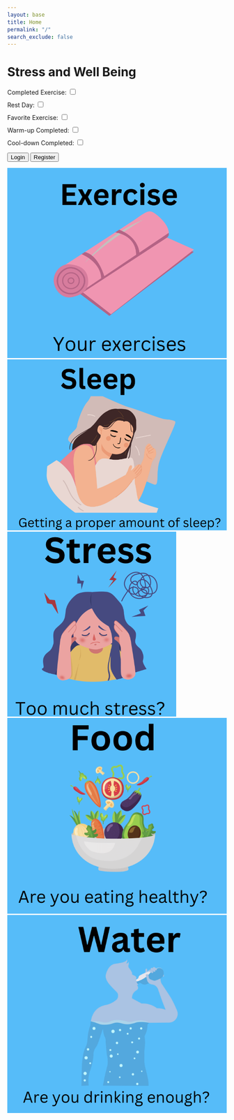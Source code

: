 ```yaml
---
layout: base
title: Home
permalink: "/"
search_exclude: false
---
```

<html lang="en">
  <style>
    /* CSS for styling purposes (optional) */
    .feature {
      margin-bottom: 10px;
    }
  </style>
  <h1>Stress and Well Being</h1>
  
  <!-- Feature: Completed Exercise -->
  <div class="feature">
    <label for="completedExercise">Completed Exercise:</label>
    <input type="checkbox" id="completedExercise">
  </div>

  <!-- Feature: Rest Day -->
  <div class="feature">
    <label for="restDay">Rest Day:</label>
    <input type="checkbox" id="restDay">
  </div>

  <!-- Feature: Favorite Exercise -->
  <div class="feature">
    <label for="favoriteExercise">Favorite Exercise:</label>
    <input type="checkbox" id="favoriteExercise">
  </div>

  <!-- Feature: Warm-up Completed -->
  <div class="feature">
    <label for="warmupCompleted">Warm-up Completed:</label>
    <input type="checkbox" id="warmupCompleted">
  </div>

  <!-- Feature: Cool-down Completed -->
  <div class="feature">
    <label for="cooldownCompleted">Cool-down Completed:</label>
    <input type="checkbox" id="cooldownCompleted">
  </div>

  <script>
    // JavaScript to handle binary features (id)
    const completedExerciseCheckbox = document.getElementById('completedExercise');
    const restDayCheckbox = document.getElementById('restDay');
    const favoriteExerciseCheckbox = document.getElementById('favoriteExercise');
    const warmupCompletedCheckbox = document.getElementById('warmupCompleted');
    const cooldownCompletedCheckbox = document.getElementById('cooldownCompleted');

    // Event listeners for checkboxes
    completedExerciseCheckbox.addEventListener('change', () => {
    });

    restDayCheckbox.addEventListener('change', () => {
    });

    favoriteExerciseCheckbox.addEventListener('change', () => {
    });

    warmupCompletedCheckbox.addEventListener('change', () => {
    });

    cooldownCompletedCheckbox.addEventListener('change', () => {
    });
 </script>
  <a href="https://jplip.github.io/frontTri2/login/"><button class="btn">Login</button></a>
    <a href="https://jplip.github.io/frontTri2/Register/"><button class="btn">Register</button></a>
    <div class="top-container">
        <div class="element">
            <a href="https://jplip.github.io/frontTri2/exercise/">
        <img src="images/ExerciseHome.png">
            </a>
        </div>
        <div class="element">
            <a href="https://jplip.github.io/frontTri2/sleep/">
        <img src="images/SleepHome.png">
            </a>
        </div>
    </div>
    <div class="bottom-container">
        <div class="element">
            <a href="https://jplip.github.io/frontTri2/stress/">
        <img src="images/LessBlurryStress.png">
            </a>
        </div>
        <div class="element">
            <a href="https://jplip.github.io/frontTri2/food/">
        <img src="images/FoodHome.png">
            </a>
        </div>
        <div class="element">
            <a href="https://jplip.github.io/frontTri2/water/">
        <img src="images/WaterHome.png">
            </a>
        </div>
    </div>
</html>